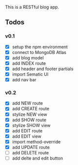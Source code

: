 This is a RESTful blog app.


## Todos
### v0.1
- [x] setup the npm environment
- [x] connect to MongoDB Atlas
- [x] add blog model
- [x] add INDEX route
- [x] add header and footer partials
- [x] import Sematic UI
- [x] add nav bar

### v0.2
- [x] add NEW route
- [x] add CREATE route
- [x] stylize NEW view
- [x] add SHOW route
- [x] stylize SHOW view
- [x] add EDIT route
- [x] add EDIT view
- [x] import method-override
- [x] add UPDATE route
- [ ] add DELETE route
- [ ] add delte and edit button
